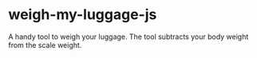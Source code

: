# weigh-my-luggage-js
A handy tool to weigh your luggage. The tool subtracts your body weight from the scale weight.
